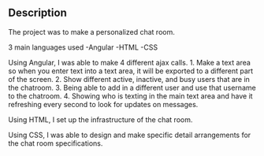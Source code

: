 ## Description

The project was to make a personalized chat room.

3 main languages used
	-Angular
	-HTML
	-CSS

Using Angular, I was able to make 4 different ajax calls.
	1. Make a text area so when you enter text into a text area, it will be exported
	   to a different part of the screen.
	2. Show different active, inactive, and busy users that are in the chatroom.
	3. Being able to add in a different user and use that username to the chatroom.
	4. Showing who is texting in the main text area and have it refreshing every second
	   to look for updates on messages.

Using HTML, I set up the infrastructure of the chat room.

Using CSS, I was able to design and make specific detail arrangements for the chat room specifications.
